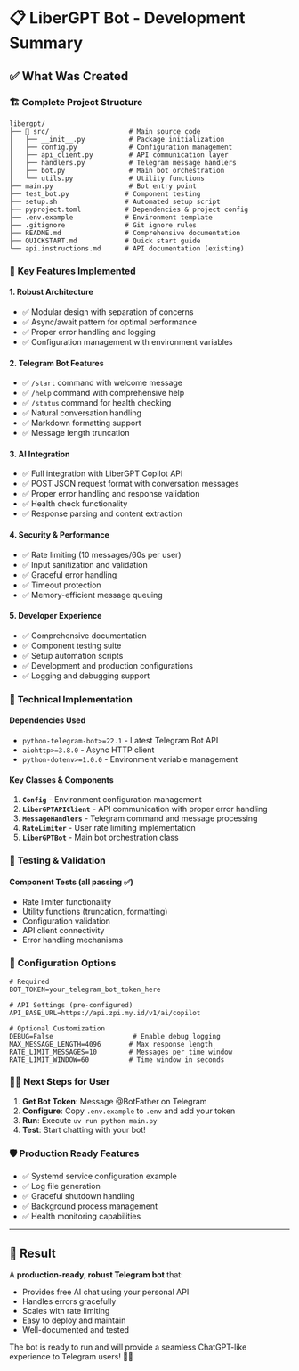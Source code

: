 # 📋 LiberGPT Bot - Development Summary

## ✅ What Was Created

### 🏗️ **Complete Project Structure**
```
libergpt/
├── 📁 src/                    # Main source code
│   ├── __init__.py           # Package initialization
│   ├── config.py             # Configuration management
│   ├── api_client.py         # API communication layer
│   ├── handlers.py           # Telegram message handlers
│   ├── bot.py                # Main bot orchestration
│   └── utils.py              # Utility functions
├── main.py                   # Bot entry point
├── test_bot.py              # Component testing
├── setup.sh                 # Automated setup script
├── pyproject.toml           # Dependencies & project config
├── .env.example             # Environment template
├── .gitignore               # Git ignore rules
├── README.md                # Comprehensive documentation
├── QUICKSTART.md            # Quick start guide
└── api.instructions.md      # API documentation (existing)
```

### 🚀 **Key Features Implemented**

#### 1. **Robust Architecture**
- ✅ Modular design with separation of concerns
- ✅ Async/await pattern for optimal performance
- ✅ Proper error handling and logging
- ✅ Configuration management with environment variables

#### 2. **Telegram Bot Features**
- ✅ `/start` command with welcome message
- ✅ `/help` command with comprehensive help
- ✅ `/status` command for health checking
- ✅ Natural conversation handling
- ✅ Markdown formatting support
- ✅ Message length truncation

#### 3. **AI Integration**
- ✅ Full integration with LiberGPT Copilot API
- ✅ POST JSON request format with conversation messages
- ✅ Proper error handling and response validation
- ✅ Health check functionality
- ✅ Response parsing and content extraction

#### 4. **Security & Performance**
- ✅ Rate limiting (10 messages/60s per user)
- ✅ Input sanitization and validation
- ✅ Graceful error handling
- ✅ Timeout protection
- ✅ Memory-efficient message queuing

#### 5. **Developer Experience**
- ✅ Comprehensive documentation
- ✅ Component testing suite
- ✅ Setup automation scripts
- ✅ Development and production configurations
- ✅ Logging and debugging support

### 🔧 **Technical Implementation**

#### **Dependencies Used**
- `python-telegram-bot>=22.1` - Latest Telegram Bot API
- `aiohttp>=3.8.0` - Async HTTP client
- `python-dotenv>=1.0.0` - Environment variable management

#### **Key Classes & Components**

1. **`Config`** - Environment configuration management
2. **`LiberGPTAPIClient`** - API communication with proper error handling
3. **`MessageHandlers`** - Telegram command and message processing
4. **`RateLimiter`** - User rate limiting implementation
5. **`LiberGPTBot`** - Main bot orchestration class

### 🧪 **Testing & Validation**

#### **Component Tests** (all passing ✅)
- Rate limiter functionality
- Utility functions (truncation, formatting)
- Configuration validation
- API client connectivity
- Error handling mechanisms

### 📝 **Configuration Options**

```env
# Required
BOT_TOKEN=your_telegram_bot_token_here

# API Settings (pre-configured)
API_BASE_URL=https://api.zpi.my.id/v1/ai/copilot

# Optional Customization
DEBUG=False                    # Enable debug logging
MAX_MESSAGE_LENGTH=4096       # Max response length
RATE_LIMIT_MESSAGES=10        # Messages per time window
RATE_LIMIT_WINDOW=60          # Time window in seconds
```

### 🏃‍♂️ **Next Steps for User**

1. **Get Bot Token**: Message @BotFather on Telegram
2. **Configure**: Copy `.env.example` to `.env` and add your token
3. **Run**: Execute `uv run python main.py`
4. **Test**: Start chatting with your bot!

### 🛡️ **Production Ready Features**

- ✅ Systemd service configuration example
- ✅ Log file generation
- ✅ Graceful shutdown handling
- ✅ Background process management
- ✅ Health monitoring capabilities

---

## 🎉 **Result**

A **production-ready, robust Telegram bot** that:
- Provides free AI chat using your personal API
- Handles errors gracefully
- Scales with rate limiting
- Easy to deploy and maintain
- Well-documented and tested

The bot is ready to run and will provide a seamless ChatGPT-like experience to Telegram users! 🤖✨
